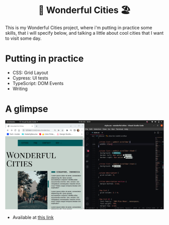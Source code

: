 <h1 align="center">🌆 Wonderful Cities 🏖️</h1>

  This is my Wonderful Cities project, where i'm putting in practice some skills, that i will specify below, and talking a little about cool cities that I want to visit some day.

<h1>Putting in practice</h1>

- CSS: Grid Layout
- Cypress: UI tests
- TypeScript: DOM Events
- Writing

<h1>A glimpse</h1>

![Example](assets/example.png)

- Available at <a href="https://guihtryb.github.io/wonderful-cities/">this link</a>
